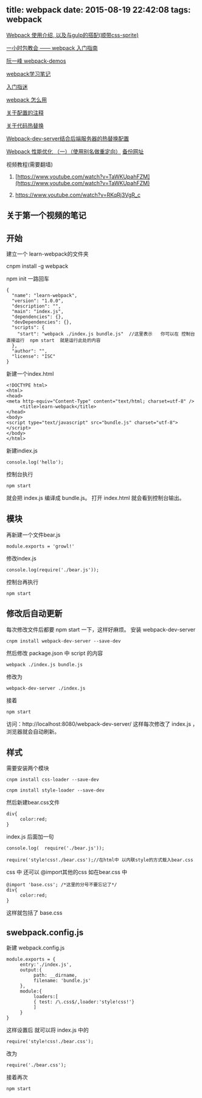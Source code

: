 title: webpack
date: 2015-08-19 22:42:08
tags: webpack
---


[Webpack 使用介绍, 以及与gulp的搭配(顺带css-sprite)](https://github.com/kairyou/demo/blob/master/webpack.md?menu=2&cty=2)

[一小时包教会 —— webpack 入门指南](http://www.cnblogs.com/vajoy/p/4650467.html?utm_source=tuicool)

[阮一峰 webpack-demos](https://github.com/ruanyf/webpack-demos  )

[webpack学习笔记](http://blog.csdn.net/zhbhun/article/details/47208885)

[入门指迷](http://segmentfault.com/a/1190000002551952)

[webpack 怎么用](http://segmentfault.com/a/1190000002552008)

[关于配置的注释](http://segmentfault.com/a/1190000002889630)

[关于代码热替换](https://robots.thoughtbot.com/setting-up-webpack-for-react-and-hot-module-replacement)

[Webpack-dev-server结合后端服务器的热替换配置](http://www.jianshu.com/p/8adf4c2bfa51)

[Webpack 性能优化 （一）（使用别名做重定向）](http://www.ituring.com.cn/article/200534) [备份网址](http://code.oneapm.com/javascript/2015/07/07/webpack_performance_1/)

视频教程(需要翻墙)

1. [https://www.youtube.com/watch?v=TaWKUpahFZM](https://www.youtube.com/watch?v=TaWKUpahFZM)

2. [https://www.youtube.com/watch?v=RKqRj3VgR_c ](https://www.youtube.com/watch?v=RKqRj3VgR_c )


<h2>关于第一个视频的笔记</h2>

## 开始

建立一个 learn-webpack的文件夹

cnpm install -g webpack


npm init 一路回车
```
{
  "name": "learn-webpack",
  "version": "1.0.0",
  "description": "",
  "main": "index.js",
  "dependencies": {},
  "devDependencies": {},
  "scripts": {
    "start": "webpack ./index.js bundle.js"  //这里表示   你可以在 控制台直接运行  npm start  就是运行此处的内容
  },
  "author": "",
  "license": "ISC"
}
```

新建一个index.html
```
<!DOCTYPE html>
<html>
<head>
<meta http-equiv="Content-Type" content="text/html; charset=utf-8" />
     <title>learn-webpack</title>
</head>
<body>
<script type="text/javascript" src="bundle.js" charset="utf-8"></script>
</body>
</html>

```

新建indiex.js
```
console.log('hello');
```

控制台执行
```
npm start
```
就会把 index.js 编译成 bundle.js。 打开 index.html 就会看到控制台输出。

## 模块

再新建一个文件bear.js
```
module.exports = 'growl!'
```

修改index.js
```
console.log(require('./bear.js'));

```
控制台再执行
```
npm start
```

## 修改后自动更新
每次修改文件后都要 npm start 一下，这样好麻烦。
安装 webpack-dev-server
```
cnpm install webpack-dev-server --save-dev
```
然后修改 package.json 中 script 的内容
```
webpack ./index.js bundle.js
```
修改为
```
webpack-dev-server ./index.js
```
接着
```
npm start
```
访问：http://localhost:8080/webpack-dev-server/
这样每次修改了 index.js ，浏览器就会自动刷新。

## 样式
需要安装两个模块
```
cnpm install css-loader --save-dev
```
```
cnpm install style-loader --save-dev
```

然后新建bear.css文件
```
div{
     color:red;
}
```
index.js 后面加一句
```
console.log(  require('./bear.js'));

require('style!css!./bear.css');//在html中 以内联style的方式载入bear.css
```

css 中 还可以 @import其他的css
如在bear.css 中
```
@import 'base.css'; /*这里的分号不要忘记了*/
div{
     color:red;
}

```
这样就包括了 base.css

## swebpack.config.js
新建 webpack.config.js
```
module.exports = {
     entry:'./index.js',
     output:{
          path: __dirname,
          filename: 'bundle.js'
     },
     module:{
          loaders:[
          { test: /\.css$/,loader:'style!css!'}
          ]
     }
}
```
这样设置后
就可以将 index.js  中的
```
require('style!css!./bear.css');
```
改为
```
require('./bear.css');
```

接着再次
```
npm start
```

